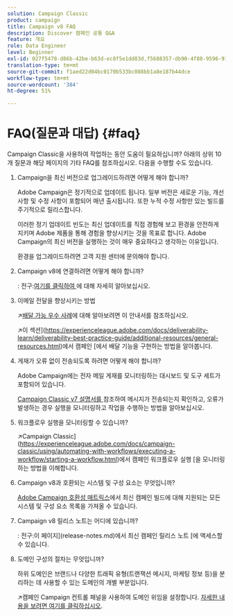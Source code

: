 ```yaml
---
solution: Campaign Classic
product: campaign
title: Campaign v8 FAQ
description: Discover 캠페인 공통 Q&A
feature: 개요
role: Data Engineer
level: Beginner
exl-id: 027f5478-d86b-42be-b63d-ec8f5e1dd83d,f5688357-db90-4f88-9596-91e9d0a20d75
translation-type: tm+mt
source-git-commit: f1aed22d04bc0170b533bc088bb1a8e187b44dce
workflow-type: tm+mt
source-wordcount: '384'
ht-degree: 51%

---
```


# FAQ(질문과 대답) {#faq}

Campaign Classic을 사용하여 작업하는 동안 도움이 필요하십니까? 아래의 상위 10개 질문과 해당 페이지의 기타 FAQ를 참조하십시오. 다음을 수행할 수도 있습니다.

1. Campaign을 최신 버전으로 업그레이드하려면 어떻게 해야 합니까?

   Adobe Campaign은 정기적으로 업데이트 됩니다. 일부 버전은 새로운 기능, 개선 사항 및 수정 사항이 포함되어 매년 출시됩니다. 또한 누적 수정 사항만 있는 빌드를 주기적으로 릴리스합니다.

   이러한 정기 업데이트 빈도는 최신 업데이트를 직접 경험해 보고 환경을 안전하게 지키며 Adobe 제품을 통해 경험을 향상시키는 것을 목표로 합니다. Adobe Campaign의 최신 버전을 실행하는 것이 매우 중요하다고 생각하는 이유입니다.

   환경을 업그레이드하려면 고객 지원 센터에 문의해야 합니다.

1. Campaign v8에 연결하려면 어떻게 해야 합니까?

   : 전구:[여기를 클릭하여 ](connect.md)에 대해 자세히 알아보십시오.

1. 이메일 전달을 향상시키는 방법

   :arrow_upper_right:[배달 가능 우수 사례](https://experienceleague.adobe.com/docs/deliverability-learn/deliverability-best-practice-guide/introduction.html?lang=ko)에 대해 알아보려면 이 안내서를 참조하십시오.

   :arrow_upper_right:이 섹션](https://experienceleague.adobe.com/docs/deliverability-learn/deliverability-best-practice-guide/additional-resources/general-resources.html)에서 캠페인 [에서 배달 기능을 구현하는 방법을 알아봅니다.

1. 게재가 오류 없이 전송되도록 하려면 어떻게 해야 합니까?

   Adobe Campaign에는 전자 메일 게재를 모니터링하는 대시보드 및 도구 세트가 포함되어 있습니다.

   [Campaign Classic v7 설명서를 ](https://experienceleague.adobe.com/docs/campaign-classic/using/sending-messages/monitoring-deliveries/about-delivery-monitoring.html) 참조하여 메시지가 전송되는지 확인하고, 오류가 발생하는 경우 실행을 모니터링하고 작업을 수행하는 방법을 알아보십시오.

1. 워크플로우 실행을 모니터링할 수 있습니까?

   :arrow_upper_right:Campaign Classic](https://experienceleague.adobe.com/docs/campaign-classic/using/automating-with-workflows/executing-a-workflow/starting-a-workflow.html)에서 캠페인 워크플로우 실행 [을 모니터링하는 방법을 이해합니다.

1. Campaign v8과 호환되는 시스템 및 구성 요소는 무엇입니까?

   [Adobe Campaign 호환성 매트릭스](compatibility-matrix.md)에서 최신 캠페인 빌드에 대해 지원되는 모든 시스템 및 구성 요소 목록을 가져올 수 있습니다.

1. Campaign v8 릴리스 노트는 어디에 있습니까?

   : 전구:이 페이지](release-notes.md)에서 최신 캠페인 릴리스 노트 [에 액세스할 수 있습니다.

1. 도메인 구성의 절차는 무엇입니까?

   하위 도메인은 브랜드나 다양한 트래픽 유형(트랜잭션 메시지, 마케팅 정보 등)을 분리하는 데 사용할 수 있는 도메인의 개별 부분입니다.

   :arrow_upper_right:캠페인 Campaign 컨트롤 패널을 사용하여 도메인 위임을 설정합니다. [자세한 내용을 보려면 여기를 클릭하십시오](https://experienceleague.adobe.com/docs/control-panel/using/subdomains-and-certificates/subdomains-branding.html).
